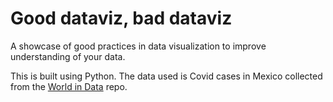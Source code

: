 # Good dataviz, bad dataviz

A showcase of good practices in data visualization to improve understanding of your data.

This is built using Python. The data used is Covid cases in Mexico collected from the [World in Data](https://github.com/owid/covid-19-data/tree/master/public/data/latest) repo.
